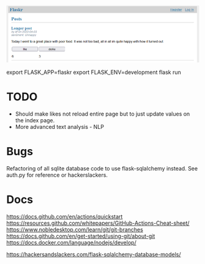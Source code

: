 ![Image of project](project_image.png)

export FLASK_APP=flaskr
export FLASK_ENV=development
flask run

# TODO
* Should make likes not reload entire page but to just update values on the index page.
* More advanced text analysis - NLP

# Bugs
Refactoring of all sqlite database code to use flask-sqlalchemy instead. See auth.py for reference or hackerslackers.

# Docs
https://docs.github.com/en/actions/quickstart
https://resources.github.com/whitepapers/GitHub-Actions-Cheat-sheet/
https://www.nobledesktop.com/learn/git/git-branches
https://docs.github.com/en/get-started/using-git/about-git
https://docs.docker.com/language/nodejs/develop/

https://hackersandslackers.com/flask-sqlalchemy-database-models/